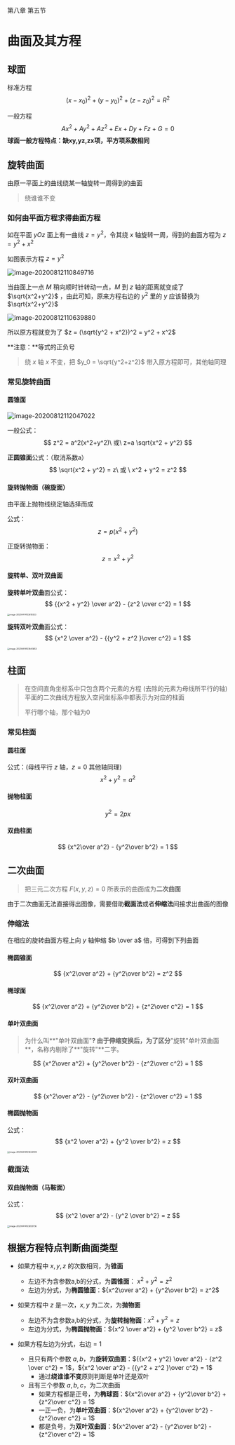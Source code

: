 第八章 第五节

# 曲面及其方程



## 球面

标准方程
$$
(x-x_0)^2+(y-y_0)^2+(z-z_0)^2=R^2
$$

一般方程
$$
Ax^2 + Ay^2 + Az^2 + Ex + Dy + Fz + G = 0
$$
**球面一般方程特点：缺xy,yz,zx项，平方项系数相同** 



## 旋转曲面

由原一平面上的曲线绕某一轴旋转一周得到的曲面

> 绕谁谁不变



### 如何由平面方程求得曲面方程

如在平面 $yOz$ 面上有一曲线 $z = y^2$，令其绕 $x$ 轴旋转一周，得到的曲面方程为 $z = y^2 + x^2$

如图表示方程 $z = y^2$ 

![image-20200812110849716](../assets/images/image-20200812110849716.png)

当曲面上一点 $M$ 稍向顺时针转动一点，$M$ 到 $z$  轴的距离就变成了 $\sqrt{x^2+y^2}$ ，由此可知，原来方程右边的 $y^2$ 里的 $y$ 应该替换为 $\sqrt{x^2+y^2}$

![image-20200812110639880](../assets/images/image-20200812110639880.png)

所以原方程就变为了 $z = (\sqrt{y^2 + x^2})^2 =  y^2 + x^2$

**注意：**等式的正负号

> 绕 $x$ 轴 $x$ 不变，把 $y_0 = \sqrt{y^2+z^2}$ 带入原方程即可，其他轴同理



### 常见旋转曲面

#### 圆锥面

![image-20200812112047022](../assets/images/image-20200812112047022.png)

一般公式：
$$
z^2 = a^2(x^2+y^2)\ 或\ z=a \sqrt{x^2 + y^2}
$$

**正圆锥面**公式：（取消系数a）
$$
\sqrt{x^2 + y^2} = z\ 或 \ x^2 + y^2 = z^2
$$



#### 旋转抛物面（碗旋面）

由平面上抛物线绕定轴选择而成

公式：
$$
z = p(x^2+y^2)
$$

正旋转抛物面：
$$
z = x^2+y^2
$$




#### 旋转单、双叶双曲面

**旋转单叶双曲**面公式：
$$
{{x^2 + y^2} \over a^2} - {z^2 \over c^2} = 1
$$

<img src="../assets/images/image-20200414163815553.png" alt="image-20200414163815553" style="zoom:33%;" />

**旋转双叶双曲**面公式：
$$
{x^2 \over a^2} - {{y^2 + z^2 }\over c^2} = 1
$$

<img src="../assets/images/image-20200414163843653.png" alt="image-20200414163843653" style="zoom:33%;" />

## 柱面

> 在空间直角坐标系中只包含两个元素的方程 (去除的元素为母线所平行的轴)
> 平面的二次曲线方程放入空间坐标系中都表示为对应的柱面
>
> 平行哪个轴，那个轴为0



### 常见柱面

#### 圆柱面

公式：(母线平行 $z$ 轴，$z=0$ 其他轴同理)
$$
x^2 +y^2 = a^2
$$


#### 抛物柱面

$$
y^2 = 2px
$$



#### 双曲柱面

$$
{x^2\over a^2} - {y^2\over b^2} = 1
$$





## 二次曲面

> 把三元二次方程 $F(x,y,z)=0$ 所表示的曲面成为**二次曲面**

由于二次曲面无法直接得出图像，需要借助**截面法**或者**伸缩法**间接求出曲面的图像



### 伸缩法

在相应的旋转曲面方程上向 $y$ 轴伸缩 $b \over a$ 倍，可得到下列曲面

#### 椭圆锥面

$$
{x^2\over a^2} + {y^2\over b^2} = z^2
$$



#### 椭球面

$$
{x^2\over a^2} + {y^2\over b^2} + {z^2\over c^2} = 1
$$



#### 单叶双曲面

> 为什么叫**"单叶双曲面"**? 由于伸缩变换后，为了区分**"旋转"单叶双曲面**，名称内剔除了**"旋转"**二字。

$$
{x^2\over a^2} + {y^2\over b^2} - {z^2\over c^2} = 1
$$



#### 双叶双曲面

$$
{x^2\over a^2} - {y^2\over b^2} - {z^2\over c^2} = 1
$$



#### 椭圆抛物面

公式：
$$
{x^2 \over a^2} + {y^2 \over b^2} = z
$$

<img src="../assets/images/image-20200414163624509.png" alt="image-20200414163624509" style="zoom:33%;" />

### 截面法



#### 双曲抛物面（马鞍面）

公式：
$$
{x^2 \over a^2} - {y^2 \over b^2} = z
$$

<img src="../assets/images/image-20200414163659736.png" alt="image-20200414163659736" style="zoom:33%;" />

## 根据方程特点判断曲面类型

- 如果方程中 $x,y,z$ 的次数相同，为**锥面**
  - 左边不为含参数a,b的分式，为**圆锥面**： $x^2 + y^2 = z^2$
  - 左边为分式，为**椭圆锥面**：${x^2\over a^2} + {y^2\over b^2} = z^2$

- 如果方程中 $z$ 是一次，$x,y$ 为二次，为**抛物面** 
  - 左边不为含参数a,b的分式，为**旋转抛物面**：$x^2+y^2= z$
  - 左边为分式，为**椭圆抛物面**：${x^2 \over a^2} + {y^2 \over b^2} = z$

- 如果方程左边为分式，右边 = 1

  - 且只有两个参数 $a,b$，为**旋转双曲面**：${{x^2 + y^2} \over a^2} - {z^2 \over c^2} = 1$，${x^2 \over a^2} - {{y^2 + z^2 }\over c^2} = 1$
    - 通过**绕谁谁不变**原则判断是单叶还是双叶
  - 且有三个参数 $a,b,c$，为二次曲面
    - 如果方程都是正号，为**椭球面**：${x^2\over a^2} + {y^2\over b^2} + {z^2\over c^2} = 1$
    - 一正一负，为**单叶双曲面**：${x^2\over a^2} + {y^2\over b^2} - {z^2\over c^2} = 1$
    - 都是负号，为**双叶双曲面**：${x^2\over a^2} - {y^2\over b^2} - {z^2\over c^2} = 1$

  

